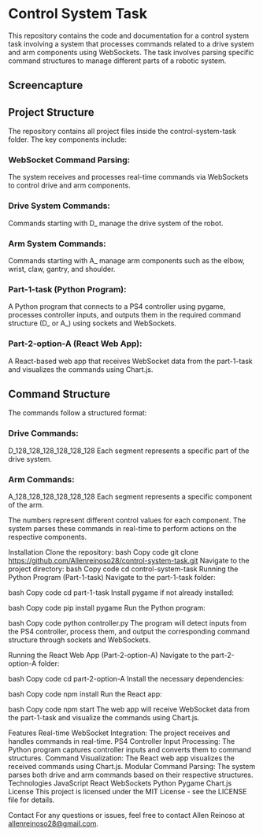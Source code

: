 # Control System Task

This repository contains the code and documentation for a control system task involving a system that processes commands related to a drive system and arm components using WebSockets. The task involves parsing specific command structures to manage different parts of a robotic system.

## Screencapture

## Project Structure

The repository contains all project files inside the control-system-task folder. The key components include:

### WebSocket Command Parsing: 
The system receives and processes real-time commands via WebSockets to control drive and arm components.

### Drive System Commands: 
Commands starting with D_ manage the drive system of the robot.

### Arm System Commands: 
Commands starting with A_ manage arm components such as the elbow, wrist, claw, gantry, and shoulder.

### Part-1-task (Python Program): 
A Python program that connects to a PS4 controller using pygame, processes controller inputs, and outputs them in the required command structure (D_ or A_) using sockets and WebSockets.

### Part-2-option-A (React Web App): 
A React-based web app that receives WebSocket data from the part-1-task and visualizes the commands using Chart.js.

## Command Structure

The commands follow a structured format:

### Drive Commands:
D_128_128_128_128_128_128
Each segment represents a specific part of the drive system.

### Arm Commands:
A_128_128_128_128_128_128
Each segment represents a specific component of the arm.

The numbers represent different control values for each component. The system parses these commands in real-time to perform actions on the respective components.

Installation
Clone the repository:
bash
Copy code
git clone https://github.com/Allenreinoso28/control-system-task.git
Navigate to the project directory:
bash
Copy code
cd control-system-task
Running the Python Program (Part-1-task)
Navigate to the part-1-task folder:

bash
Copy code
cd part-1-task
Install pygame if not already installed:

bash
Copy code
pip install pygame
Run the Python program:

bash
Copy code
python controller.py
The program will detect inputs from the PS4 controller, process them, and output the corresponding command structure through sockets and WebSockets.

Running the React Web App (Part-2-option-A)
Navigate to the part-2-option-A folder:

bash
Copy code
cd part-2-option-A
Install the necessary dependencies:

bash
Copy code
npm install
Run the React app:

bash
Copy code
npm start
The web app will receive WebSocket data from the part-1-task and visualize the commands using Chart.js.

Features
Real-time WebSocket Integration: The project receives and handles commands in real-time.
PS4 Controller Input Processing: The Python program captures controller inputs and converts them to command structures.
Command Visualization: The React web app visualizes the received commands using Chart.js.
Modular Command Parsing: The system parses both drive and arm commands based on their respective structures.
Technologies
JavaScript
React
WebSockets
Python
Pygame
Chart.js
License
This project is licensed under the MIT License - see the LICENSE file for details.

Contact
For any questions or issues, feel free to contact Allen Reinoso at allenreinoso28@gmail.com.

